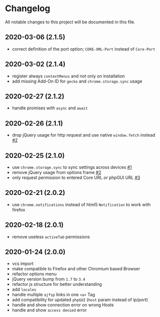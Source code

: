 # Changelog
All notable changes to this project will be documented in this file.

## 2020-03-06 (2.1.5)
- correct definition of the port option; `CORE-XML-Port` instead of `Core-Port`

## 2020-03-02 (2.1.4)
- register always `contextMenus` and not only on installation
- add missing Add-On ID for `gecko` and `chrome.storage.sync` usage

## 2020-02-27 (2.1.2)
- handle promises with `async` and `await`

## 2020-02-26 (2.1.1)
- drop jQuery usage for http request and use native `window.fetch` instead [#2](/../../issues/2)

## 2020-02-25 (2.1.0)
- use `chrome.storage.sync` to sync settings across devices [#1](/../../issues/1)
- remove jQuery usage from options frame [#2](/../../issues/2)
- only request permission to entered Core URL _or_ phpGUI URL [#3](/../../issues/3)

## 2020-02-21 (2.0.2)
-  use `chrome.notifications` instead of html5 `Notification` to work with firefox

## 2020-02-18 (2.0.1)
-  remove useless `activeTab` permissions

## 2020-01-24 (2.0.0)
- vcs import 
- make compatible to Firefox and other Chromium based Browser
- refactor options menu
- jQuery version bump from `1.7` to `3.4`
- refactor js structure for better understanding
- add `locales`
- handle multiple `ajfsp` links in one `<a>` Tag
- add compatibility for updated `phpGUI` (`host` param instead of ip/port)
- handle and show connection error on wrong Hosts
- handle and show `access denied` error


